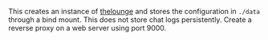 This creates an instance of [thelounge](https://thelounge.chat/) and stores the configuration in `./data` through a bind mount. This does not store chat logs persistently. Create a reverse proxy on a web server using port 9000.
